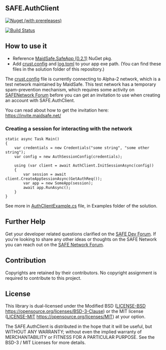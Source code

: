## SAFE.AuthClient

[![Nuget (with prereleases)](https://img.shields.io/nuget/vpre/SAFE.AuthClient.svg)](https://www.nuget.org/packages/SAFE.AuthClient)

[![Build Status](https://dev.azure.com/oetyng/SAFE/_apis/build/status/oetyng.SAFE.AuthClient?branchName=dev-v.0.1.0-alpha.2)](https://dev.azure.com/oetyng/SAFE/_build/latest?definitionId=8&branchName=dev-v.0.1.0-alpha.2)

## How to use it

- Reference [MaidSafe.SafeApp (0.2.1)](https://www.nuget.org/packages/MaidSafe.SafeApp/) NuGet pkg.
- Add [crust.config](https://github.com/oetyng/SAFE.AuthClient/blob/master/SAFE.AuthClient/crust.config) and [log.toml](https://github.com/oetyng/SAFE.AuthClient/blob/master/SAFE.AuthClient/log.toml) to your app exe path.
(You can find these files in the solution folder of this repository.)

The [crust.config](https://github.com/oetyng/SAFE.AuthClient/blob/master/SAFE.AuthClient/crust.config) file is currently connecting to Alpha-2 network, which is a test network maintained by MaidSafe.
This test network has a temporary spam-prevention mechanism, which requires some activity 
on [SAFENetwork Forum](https://safenetforum.org) before you can get an invitation to use when creating an account with SAFE.AuthClient.

You can read about how to get the invitation here: https://invite.maidsafe.net/

### Creating a session for interacting with the network

    static async Task Main()
    {
        var credentials = new Credentials("some string", "some other string");
        var config = new AuthSessionConfig(credentials);

        using (var client = await AuthClient.InitSessionAsync(config))
        {
            var session = await client.CreateAppSessionAsync(GetAuthReq());
            var app = new SomeApp(session);
            await app.RunAsync();
        }
    }

See more in [AuthClientExample.cs](https://github.com/oetyng/SAFE.AuthClient/blob/master/SAFE.AuthClient/Examples/AuthClientExample.cs) file, in Examples folder of the solution.

## Further Help

Get your developer related questions clarified on the [SAFE Dev Forum](https://forum.safedev.org/). If you're looking to share any other ideas or thoughts on the SAFE Network you can reach out on the [SAFE Network Forum](https://safenetforum.org/).


## Contribution

Copyrights are retained by their contributors. No copyright assignment is required to contribute to this project.


## License

This library is dual-licensed under the Modified BSD ([LICENSE-BSD](LICENSE-BSD) https://opensource.org/licenses/BSD-3-Clause) or the MIT license ([LICENSE-MIT](LICENSE-MIT) https://opensource.org/licenses/MIT) at your option.

The SAFE.AuthClient is distributed in the hope that it will be useful, but WITHOUT ANY WARRANTY; without even the implied warranty of MERCHANTABILITY or FITNESS FOR A PARTICULAR PURPOSE. See the BSD-3 / MIT Licenses for more details.